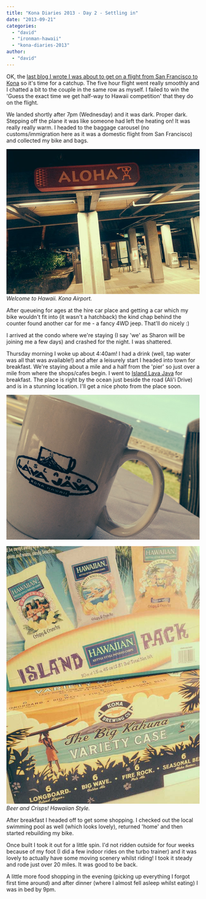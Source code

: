 ```yaml
---
title: "Kona Diaries 2013 - Day 2 - Settling in"
date: "2013-09-21"
categories: 
  - "david"
  - "ironman-hawaii"
  - "kona-diaries-2013"
author: 
  - "david"
---
```


OK, the [last blog I wrote I was about to get on a flight from San Francisco to Kona](/2013/09/nearly-there/ "Nearly there") so it's time for a catchup. The five hour flight went really smoothly and I chatted a bit to the couple in the same row as myself. I failed to win the 'Guess the exact time we get half-way to Hawaii competition' that they do on the flight.

We landed shortly after 7pm (Wednesday) and it was dark. Proper dark. Stepping off the plane it was like someone had left the heating on! It was really really warm. I headed to the baggage carousel (no customs/immigration here as it was a domestic flight from San Francisco) and collected my bike and bags.

![Welcome to Hawaii.  Kona Airport.](/images/2013/20130918-3446.jpg) 
*Welcome to Hawaii. Kona Airport.*

After queueing for ages at the hire car place and getting a car which my bike wouldn't fit into (it wasn't a hatchback) the kind chap behind the counter found another car for me - a fancy 4WD jeep. That'll do nicely :)

I arrived at the condo where we're staying (I say 'we' as Sharon will be joining me a few days) and crashed for the night. I was shattered.

Thursday morning I woke up about 4:40am! I had a drink (well, tap water was all that was available!) and after a leisurely start I headed into town for breakfast. We're staying about a mile and a half from the 'pier' so just over a mile from where the shops/cafes begin. I went to [Island Lava Java](http://www.islandlavajava.com) for breakfast. The place is right by the ocean just beside the road (Ali'i Drive) and is in a stunning location. I'll get a nice photo from the place soon.

![20130919-3461](/images/2013/20130919-3461.jpg)

![Beer and Crisps!  Hawaiian Style.](/images/2013/20130919-3464.jpg) 
*Beer and Crisps! Hawaiian Style.*

After breakfast I headed off to get some shopping. I checked out the local swimming pool as well (which looks lovely), returned 'home' and then started rebuilding my bike.

Once built I took it out for a little spin. I'd not ridden outside for four weeks because of my foot (I did a few indoor rides on the turbo trainer) and it was lovely to actually have some moving scenery whilst riding! I took it steady and rode just over 20 miles. It was good to be back.

A little more food shopping in the evening (picking up everything I forgot first time around) and after dinner (where I almost fell asleep whilst eating) I was in bed by 9pm.
